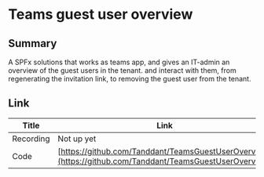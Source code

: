# Teams guest user overview

## Summary

A SPFx solutions that works as teams app, and gives an IT-admin an overview of the guest users in the tenant. and interact with them, from regenerating the invitation link, to removing the guest user from the tenant.

## Link

| Title     | Link                                                                                                                                                           |
| --------- | -------------------------------------------------------------------------------------------------------------------------------------------------------------- |
| Recording | Not up yet                                                                                                                                                     |
| Code      | [https://github.com/Tanddant/TeamsGuestUserOverview](https://github.com/Tanddant/TeamsGuestUserOverview) |